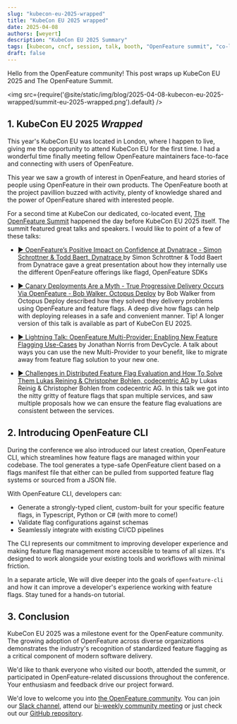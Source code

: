 ```yaml
---
slug: "kubecon-eu-2025-wrapped"
title: "KubeCon EU 2025 wrapped"
date: 2025-04-08
authors: [weyert]
description: "KubeCon EU 2025 Summary"
tags: [kubecon, cncf, session, talk, booth, "OpenFeature summit", "co-located"]
draft: false
---
```


Hello from the OpenFeature community! This post wraps up KubeCon EU 2025 and The OpenFeature Summit.

<!-- truncate -->

<img src={require('@site/static/img/blog/2025-04-08-kubecon-eu-2025-wrapped/summit-eu-2025-wrapped.png').default} />

## 1. KubeCon EU 2025 _Wrapped_

This year's KubeCon EU was located in London, where I happen to live, giving me the opportunity to attend KubeCon EU for the first time. I had a wonderful time finally meeting fellow OpenFeature maintainers face-to-face and connecting with users of OpenFeature.

This year we saw a growth of interest in OpenFeature, and heard stories of people using OpenFeature in their own products. The OpenFeature booth at the project pavillion buzzed with activity, plenty of knowledge shared and the power of OpenFeature shared with interested people.

For a second time at KubeCon our dedicated, co-located event, <a href="https://events.linuxfoundation.org/kubecon-cloudnativecon-europe/co-located-events/openfeature-summit">The OpenFeature Summit</a> happened the day before KubeCon EU 2025 itself. The summit featured great talks and speakers. I would like to point of a few of these talks:

- <a href="https://colocatedeventseu2025.sched.com/event/1u5kz/openfeatures-positive-impact-on-confidence-at-dynatrace-simon-schrottner-todd-baert-dynatrace">▶️ OpenFeature’s Positive Impact on Confidence at Dynatrace - Simon Schrottner &amp; Todd Baert, Dynatrace </a> by Simon Schrottner &amp; Todd Baert from Dynatrace gave a great presentation about how they internally use the different OpenFeature offerings like flagd, OpenFeature SDKs

- <a href="https://colocatedeventseu2025.sched.com/event/1u5l8/canary-deployments-are-a-myth-true-progressive-delivery-occurs-via-openfeature-bob-walker-octopus-deploy">▶️ Canary Deployments Are a Myth - True Progressive Delivery Occurs Via OpenFeature - Bob Walker, Octopus Deploy</a> by Bob Walker from Octopus Deploy described how they solved they delivery problems using OpenFeature and feature flags. A deep dive how flags can help with deploying releases in a safe and convenient manner. Tip! A longer version of this talk is available as part of KubeCon EU 2025.

- <a href="https://colocatedeventseu2025.sched.com/event/1u5lH/cl-lightning-talk-openfeature-multi-provider-enabling-new-feature-flagging-use-cases-jonathan-norris-devcycle">▶️ Lightning Talk: OpenFeature Multi-Provider: Enabling New Feature Flagging Use-Cases</a> by Jonathan Norris from DevCycle. A talk about ways you can use the new Multi-Provider to your benefit, like to migrate away from feature flag solution to your new one.

- <a href="https://colocatedeventseu2025.sched.com/event/1u5lB/challenges-in-distributed-feature-flag-evaluation-and-how-to-solve-them-lukas-reining-christopher-bohlen-codecentric-ag">▶️ Challenges in Distributed Feature Flag Evaluation and How To Solve Them Lukas Reining &amp; Christopher Bohlen, codecentric AG </a> by Lukas Reinig &amp; Christopher Bohlen from codecentric AG. In this talk we got into the nitty gritty of feature flags that span multiple services, and saw multiple proposals how we can ensure the feature flag evaluations are consistent between the services.

## 2. Introducing OpenFeature CLI

During the conference we also introduced our latest creation, OpenFeature CLI, which streamlines how feature flags are managed within your codebase. The tool generates a type-safe OpenFeature client based on a flags manifest file that either can be pulled from supported feature flag systems or sourced from a JSON file.

With OpenFeature CLI, developers can:
- Generate a strongly-typed client, custom-built for your specific feature flags, in Typescript, Python or C# (with more to come!)
- Validate flag configurations against schemas
- Seamlessly integrate with existing CI/CD pipelines

The CLI represents our commitment to improving developer experience and making feature flag management more accessible to teams of all sizes. It's designed to work alongside your existing tools and workflows with minimal friction.

In a separate article, We will dive deeper into the goals of `openfeature-cli` and how it can improve a developer's experience working with feature flags. Stay tuned for a hands-on tutorial.

## 3. Conclusion

KubeCon EU 2025 was a milestone event for the OpenFeature community. The growing adoption of OpenFeature across diverse organizations demonstrates the industry's recognition of standardized feature flagging as a critical component of modern software delivery. 

We'd like to thank everyone who visited our booth, attended the summit, or participated in OpenFeature-related discussions throughout the conference. Your enthusiasm and feedback drive our project forward. 

We'd love to welcome you into [the OpenFeature community](/community/). You can join our [Slack channel](https://cloud-native.slack.com/archives/C0344AANLA1), attend our [bi-weekly community meeting](/community/#community-meetings) or just check out our [GitHub repository](https://github.com/open-feature).